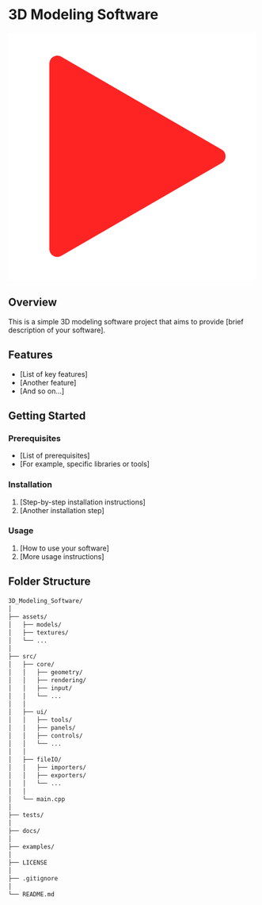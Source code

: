 # 3D Modeling Software

![Project Logo](https://github.com/codingbotlab/3D_Modeling_Software/blob/61d693dc006756d49a854155fa6c68983aca0290/logo.png)

## Overview

This is a simple 3D modeling software project that aims to provide [brief description of your software].

## Features

- [List of key features]
- [Another feature]
- [And so on...]

## Getting Started

### Prerequisites

- [List of prerequisites]
- [For example, specific libraries or tools]

### Installation

1. [Step-by-step installation instructions]
2. [Another installation step]

### Usage

1. [How to use your software]
2. [More usage instructions]

## Folder Structure

```plaintext
3D_Modeling_Software/
│
├── assets/
│   ├── models/
│   ├── textures/
│   └── ...
│
├── src/
│   ├── core/
│   │   ├── geometry/
│   │   ├── rendering/
│   │   ├── input/
│   │   └── ...
│   │
│   ├── ui/
│   │   ├── tools/
│   │   ├── panels/
│   │   ├── controls/
│   │   └── ...
│   │
│   ├── fileIO/
│   │   ├── importers/
│   │   ├── exporters/
│   │   └── ...
│   │
│   └── main.cpp
│
├── tests/
│
├── docs/
│
├── examples/
│
├── LICENSE
│
├── .gitignore
│
└── README.md
